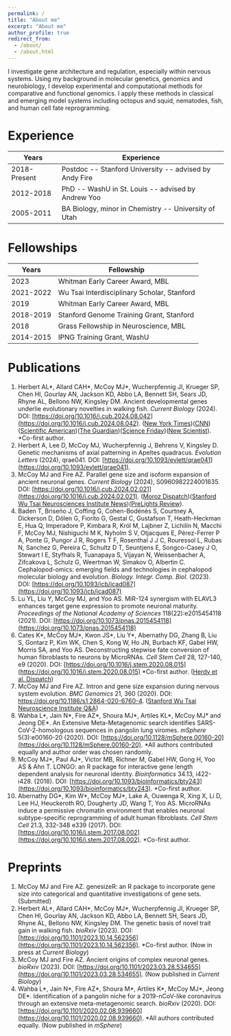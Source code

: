 ```yaml
---
permalink: /
title: "About me"
excerpt: "About me"
author_profile: true
redirect_from: 
  - /about/
  - /about.html
---
```

I investigate gene architecture and regulation, especially within nervous systems. Using my background in molecular genetics, genomics and neurobiology, I develop experimental and computational methods for comparative and functional genomics. I apply these methods in classical and emerging model systems including octopus and squid, nematodes, fish, and human cell fate reprogramming.

# Experience

| Years        | Experience                                             |
| ------------ | ------------------------------------------------------ |
| 2018-Present | Postdoc -- Stanford University -- advised by Andy Fire |
| 2012-2018    | PhD -- WashU in St. Louis -- advised by Andrew Yoo     |
| 2005-2011    | BA Biology, minor in Chemistry -- University of Utah   |

# Fellowships

| Years     | Fellowship                                   |
| --------- | -------------------------------------------- |
| 2023      | Whitman Early Career Award, MBL              |
| 2021-2022 | Wu Tsai Interdisciplinary Scholar, Stanford	 |
| 2019      | Whitman Early Career Award, MBL              |
| 2018-2019 | Stanford Genome Training Grant, Stanford     |
| 2018      | Grass Fellowship in Neuroscience, MBL        |
| 2014-2015 | IPNG Training Grant, WashU                   |

# Publications
1. Herbert AL\*, Allard CAH\*, McCoy MJ\*, Wucherpfennig JI, Krueger SP, Chen HI, Gourlay AN, Jackson KD, Abbo LA, Bennett SH, Sears JD, Rhyne AL, Bellono NW, Kingsley DM. Ancient developmental genes underlie evolutionary novelties in walking fish. _Current Biology_ (2024). DOI: [https://doi.org/10.1016/j.cub.2024.08.042](https://doi.org/10.1016/j.cub.2024.08.042). ([New York Times](https://www.nytimes.com/2024/09/26/science/sea-robins-legs-tasting-fish.html))([CNN](https://www.cnn.com/2024/09/26/science/sea-robins-walk-taste-seafloor/index.html))([Scientific American](https://www.scientificamerican.com/article/these-bizarre-fish-walk-on-six-legs-and-taste-the-location-of-buried-prey/))([The Guardian](https://www.theguardian.com/science/2024/sep/26/sea-robins-fish-use-legs-to-find-prey))([Science Friday](https://www.sciencefriday.com/segments/sea-robin-leg-tasters/))([New Scientist](https://www.newscientist.com/article/2449617-these-fish-have-evolved-legs-that-can-find-and-taste-buried-food/)). *Co-first author.
2. Herbert A, Lee D, McCoy MJ, Wucherpfennig J, Behrens V, Kingsley D. Genetic mechanisms of axial patterning in Apeltes quadracus. _Evolution Letters_ (2024), qrae041. DOI: [https://doi.org/10.1093/evlett/qrae041](https://doi.org/10.1093/evlett/qrae041).
3. McCoy MJ and Fire AZ. Parallel gene size and isoform expansion of ancient neuronal genes. _Current Biology_ (2024), S0960982224001635. DOI: [https://doi.org/10.1016/j.cub.2024.02.021](https://doi.org/10.1016/j.cub.2024.02.021). ([Moroz Dispatch](https://doi.org/10.1016/j.cub.2024.03.016))([Stanford Wu Tsai Neurosciences Institute News](https://neuroscience.stanford.edu/news/neuronal-and-synaptic-genes-expanded-size-and-diversity-during-evolution))([PreLights Review](https://prelights.biologists.com/highlights/ancient-origins-of-complex-neuronal-genes/)). 
4. Baden T, Briseño J, Coffing G, Cohen-Bodénès S, Courtney A, Dickerson D, Dölen G, Fiorito G, Gestal C, Gustafson T, Heath-Heckman E, Hua Q, Imperadore P, Kimbara R, Król M, Lajbner Z, Lichilín N, Macchi F, McCoy MJ, Nishiguchi M K, Nyholm S V, Otjacques E, Pérez-Ferrer P A, Ponte G, Pungor J R, Rogers T F, Rosenthal J J C, Rouressol L, Rubas N, Sanchez G, Pereira C, Schultz D T, Seuntjens E, Songco-Casey J O, Stewart I E, Styfhals R, Tuanapaya S, Vijayan N, Weissenbacher A, Zifcakova L, Schulz G, Weertman W, Simakov O, Albertin C. Cephalopod-omics: emerging fields and technologies in cephalopod molecular biology and evolution. _Biology. Integr. Comp. Biol._ (2023). DOI: [https://doi.org/10.1093/icb/icad087](https://doi.org/10.1093/icb/icad087)
5. Lu YL, Liu Y, McCoy MJ, and Yoo AS. MiR-124 synergism with ELAVL3 enhances target gene
expression to promote neuronal maturity. _Proceedings of the National Academy of Sciences_
118(22):e2015454118 (2021). DOI: [https://doi.org/10.1073/pnas.2015454118](https://doi.org/10.1073/pnas.2015454118)
6. Cates K\*, McCoy MJ\*, Kwon JS\*, Liu Y\*, Abernathy DG, Zhang B, Liu S, Gontarz P, Kim WK, Chen S, Kong W, Ho JN, Burbach KF, Gabel HW, Morris SA, and Yoo AS. Deconstructing stepwise fate
conversion of human fibroblasts to neurons by MicroRNAs. _Cell Stem Cell_ 28, 127-140, e9 (2020). DOI: [https://doi.org/10.1016/j.stem.2020.08.015](https://doi.org/10.1016/j.stem.2020.08.015) *Co-first author. ([Herdy et al. Dispatch](https://doi.org/10.1016/j.stem.2020.12.007))
7. McCoy MJ and Fire AZ. Intron and gene size expansion during nervous system evolution. _BMC Genomics_ 21, 360 (2020). DOI: [https://doi.org/10.1186/s1 2864-020-6760-4](https://doi.org/10.1186/s12864-020-6760-4). ([Stanford Wu Tsai Neuroscience Institute Q&A](https://neuroscience.stanford.edu/news/qa-evolution-octopus-and-squid-brains-could-shed-light-origins-intelligence))
8. Wahba L\*, Jain N\*, Fire AZ\*, Shoura MJ\*, Artiles KL\*, McCoy MJ\* and Jeong DE\*. An Extensive Meta-Metagenomic search identifies SARS-CoV-2-homologous sequences in pangolin lung viromes. _mSphere_ 5(3):e00160-20 (2020). DOI: [https://doi.org/10.1128/mSphere.00160-20](https://doi.org/10.1128/mSphere.00160-20). *All authors contributed equally
and author order was chosen randomly.
9. McCoy MJ\*, Paul AJ\*, Victor MB, Richner M, Gabel HW, Gong H, Yoo AS & Ahn T. LONGO: an R
package for interactive gene length dependent analysis for neuronal identity. _Bioinformatics_ 34.13, i422-i428. (2018). DOI: [https://doi.org/10.1093/bioinformatics/bty243](https://doi.org/10.1093/bioinformatics/bty243). *Co-first author.
10. Abernathy DG\*, Kim W\*, McCoy MJ\*, Lake A, Ouwenga R, Xing X, Li D, Lee HJ, Heuckeroth RO,
Dougherty JD, Wang T, Yoo AS. MicroRNAs induce a permissive chromatin environment that enables
neuronal subtype-specific reprogramming of adult human fibroblasts. _Cell Stem Cell_ 21.3, 332-348 e339 (2017). DOI: [https://doi.org/10.1016/j.stem.2017.08.002](https://doi.org/10.1016/j.stem.2017.08.002). *Co-first author.

# Preprints
1. McCoy MJ and Fire AZ. genesizeR: an R package to incorporate gene size into categorical and
quantitative investigations of gene sets. (Submitted)
2. Herbert AL\*, Allard CAH\*, McCoy MJ\*, Wucherpfennig JI, Krueger SP, Chen HI, Gourlay AN, Jackson
KD, Abbo LA, Bennett SH, Sears JD, Rhyne AL, Bellono NW, Kingsley DM. The genetic basis of novel
trait gain in walking fish. _bioRxiv_ (2023). DOI: [https://doi.org/10.1101/2023.10.14.562356](https://doi.org/10.1101/2023.10.14.562356). *Co-first author. (Now in press at _Current Biology_)
3. McCoy MJ and Fire AZ. Ancient origins of complex neuronal genes. _bioRxiv_ (2023). DOI: [https://doi.org/10.1101/2023.03.28.534655](https://doi.org/10.1101/2023.03.28.534655). (Now published in _Current Biology_)
4. Wahba L\*, Jain N\*, Fire AZ\*, Shoura M\*, Artiles K\*, McCoy MJ\*, Jeong DE\*. Identification of a pangolin niche for a 2019-nCoV-like coronavirus through an extensive meta-metagenomic search. _bioRxiv_ (2020). DOI: [https://doi.org/10.1101/2020.02.08.939660](https://doi.org/10.1101/2020.02.08.939660). *All authors contributed equally. (Now published in _mSphere_)
